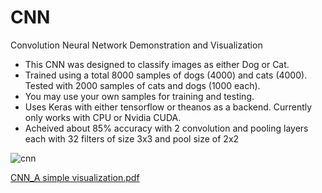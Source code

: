 # CNN
Convolution Neural Network Demonstration and Visualization

* This CNN was designed to classify images as either Dog or Cat.
* Trained using a total 8000 samples of dogs (4000) and cats (4000). Tested with 2000 samples of cats and dogs (1000 each). 
* You may use your own samples for training and testing.
* Uses Keras with either tensorflow or theanos as a backend. Currently only works with CPU or Nvidia CUDA.
* Acheived about 85% accuracy with 2 convolution and pooling layers each with 32 filters of size 3x3 and pool size of 2x2

![cnn](https://user-images.githubusercontent.com/12097274/31898936-7134d18e-b82b-11e7-837a-92b7059eb887.jpg)

[CNN_A simple visualization.pdf](https://github.com/abdu355/CNN/files/1407792/CNN_A.simple.visualization.pdf)
